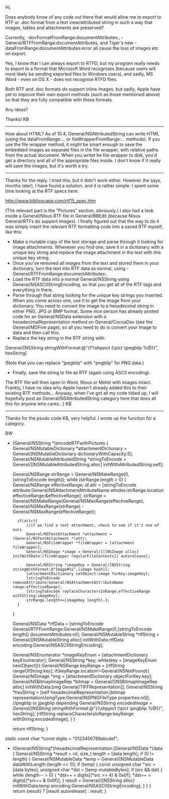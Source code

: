 Hi,

Does anybody know of any code out there that would allow me to export to RTF or .doc format from a text view/attributed string in such a way that images, tables and attachments are preserved?

Currently, -docFormatFromRange:documentAttributes:, -General/RTFFromRange:documentAttributes, and Tiger's new -dataFromRange:documentAttributes:error all cause the loss of images etc on export.

Yes, I know that I can always export to RTFD, but my program really needs to export to a format that Microsoft Word recognises (because users will most likely be sending exported files to Windows users), and sadly, MS Word - even on OS X - does not recognise RTFD files.

Both RTF and .doc formats _do_ support inline images, but sadly, Apple have yet to improve their own export methods (such as those mentioned above) so that they are fully compatible with these formats.

Any ideas?

Thanks!
KB

----

How about HTML? As of 10.4, General/NSAttributedString can write HTML (using the     dataFromRange:... or     fileWrapperFromRange:... methods). If you use the file wrapper method, it *might* be smart enough to save the embedded images as separate files in the file wrapper, with relative paths from the actual document. When you writet he file wrapper to disk, you'd get a directory and all of the appropriate files inside. I don't know if it really will save the images, but it's worth a try.

----

Thanks for the reply. I tried this, but it didn't work either. However (he says, months later), I have found a solution, and it is rather simple. I spent some time looking at the RTF specs here:

http://www.biblioscape.com/rtf15_spec.htm

(The relevant part is the "Pictures" section, obviously.) I also had a look inside a General/NIsus RTF file in General/BBEdit (because Nisus General/RTFs do support images). I finally figured out that the way to do it was simply insert the relevant RTF formatting code into a saved RTF myself, like this:


* Make a mutable copy of the text storage and parse through it looking for image attachments. Whenever you find one, save it in a dictionary with a unique key string and replace the image attachment in the text with this unique key string.
* Once you've removed all images from the text and stored them in your dictionary, turn the text into RTF data as normal, using -General/RTFFromRange:documentAttributes:.
* Load the RTF data into a normal General/NSString using General/NSASCIIStringEncoding, so that you get all of the RTF tags and everything in there.
* Parse through that string looking for the unique key strings you inserted. When you come across one, use it to get the image from your dictionary. You need to convert the image to a hexadecimal string in either PNG, JPG or BMP format. Some nice person has already posted code for an General/NSData extension with a hexadecimalRepresentation method on General/CocoaDev (see the General/MDFive page), so all you need to do is convert your image to data and then call this.
* Replace the key string in the RTF string with:


    

General/[NSString stringWithFormat:@"{\\*\\shppict {\\pict \\jpegblip %@}}", hexString]




(Note that you can replace "jpegblip" with "pngblip" for PNG data.)
* Finally, save the string to file as RTF (again using ASCII encoding).


The RTF file will then open in Word, Nisus or Mellel with images intact. Frankly, I have no idea why Apple haven't already added this to their existing RTF methods... Anyway, when I've got all my code tidied up, I will hopefully post an General/NSAttributedString category here that does all this for anyone who cares. :)
KB

----
Thanks for the psudo code KB, very helpful. I wrote up the function for a category.

BW
    
- (General/NSString *)encodeRTFwithPictures
{
	General/NSMutableDictionary *attachmentDictionary = General/[NSMutableDictionary dictionaryWithCapacity:5];
	General/NSMutableAttributedString *stringToEncode = General/[[NSMutableAttributedString alloc] initWithAttributedString:self];
	
	General/NSRange strRange = General/NSMakeRange(0, [stringToEncode length]);
	while (strRange.length > 0) {
		General/NSRange effectiveRange;
		id attr = [stringToEncode attribute:General/NSAttachmentAttributeName atIndex:strRange.location effectiveRange:&effectiveRange];
		strRange = General/NSMakeRange(General/NSMaxRange(effectiveRange), General/NSMaxRange(strRange) - General/NSMaxRange(effectiveRange));
		
		if(attr){
			//if we find a text attachment, check to see if it's one of ours
			General/NSTextAttachment *attachment = (General/NSTextAttachment *)attr;
			General/NSFileWrapper *fileWrapper = [attachment fileWrapper];
			General/NSImage *image = General/[[[NSImage alloc] initWithData:[fileWrapper regularFileContents]] autorelease];
			
			General/NSString *imageKey = General/[NSString stringWithFormat:@"Image#%i",[image hash]];
			[attachmentDictionary setObject:image forKey:imageKey];
			[stringToEncode removeAttribute:General/NSAttachmentAttributeName range:effectiveRange];
			[stringToEncode replaceCharactersInRange:effectiveRange withString:imageKey];
			strRange.length+=[imageKey length]-1;
		}
	}
	
	General/NSData *rtfData = [stringToEncode General/RTFFromRange:General/NSMakeRange(0,[stringToEncode length]) documentAttributes:nil];
	General/NSMutableString *rtfString = General/[[NSMutableString alloc] initWithData:rtfData encoding:General/NSASCIIStringEncoding];
	
	General/NSEnumerator *imageKeyEnum = [attachmentDictionary keyEnumerator];
	General/NSString *key;
	while(key = [imageKeyEnum nextObject]){
		General/NSRange keyRange = [rtfString rangeOfString:key];
		if(keyRange.location!=General/NSNotFound){
			General/NSImage *img = [attachmentDictionary objectForKey:key];
			General/NSBitmapImageRep *bitmap = General/[[NSBitmapImageRep alloc] initWithData:[img General/TIFFRepresentation]];
			General/NSString *hexString = [self hexadecimalRepresentation:[bitmap representationUsingType:General/NSPNGFileType properties:nil]];
			//pngblip or jpegblip depending
			General/NSString *encodedImage = General/[NSString stringWithFormat:@"{\\*\\shppict {\\pict \\pngblip %@}}", hexString];
			[rtfString replaceCharactersInRange:keyRange withString:encodedImage];
		}
	}
	
	return rtfString;
}

static const char *const digits = "0123456789abcdef";

- (General/NSString*)hexadecimalRepresentation:(General/NSData *)data
{
	General/NSString *result = nil;
	size_t length = [data length];
	if (0 != length) {
		General/NSMutableData *temp = General/[NSMutableData dataWithLength:(length << 1)];
		if (temp) {
			const unsigned char *src = [data bytes];
			unsigned char *dst = [temp mutableBytes];
			if (src && dst) {
				while (length-- > 0) {
					*dst++ = digits[(*src >> 4) & 0x0f];
					*dst++ = digits[(*src++ & 0x0f)];
				}
				result = General/[[NSString alloc] initWithData:temp encoding:General/NSASCIIStringEncoding];
			}
		}
	}
	return (result) ? [result autorelease] : result;
}
